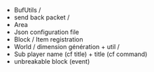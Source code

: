 - BufUtils /
- send back packet /
- Area
- Json configuration file
- Block / Item registration
- World / dimension génération + util /
- Sub player name (cf title) + title (cf command)
- unbreakable block (event)